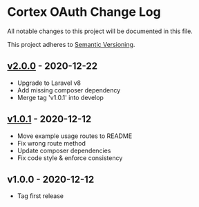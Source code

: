 # Cortex OAuth Change Log

All notable changes to this project will be documented in this file.

This project adheres to [Semantic Versioning](CONTRIBUTING.md).


## [v2.0.0] - 2020-12-22
- Upgrade to Laravel v8
- Add missing composer dependency
- Merge tag 'v1.0.1' into develop

## [v1.0.1] - 2020-12-12
- Move example usage routes to README
- Fix wrong route method
- Update composer dependencies
- Fix code style & enforce consistency

## v1.0.0 - 2020-12-12
- Tag first release
             
[v2.0.0]: https://github.com/rinvex/cortex-oauth/compare/v1.0.1...v2.0.0
[v1.0.1]: https://github.com/rinvex/cortex-oauth/compare/v1.0.0...v1.0.1
